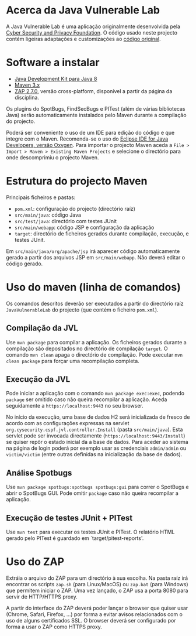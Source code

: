 # Acerca da Java Vulnerable Lab

A Java Vulnerable Lab é uma aplicação originalmente desenvolvida pela [Cyber Security and Privacy Foundation](http://cysecurity.org). O código usado neste projecto contém ligeiras adaptações e customizações ao [código original](https://github.com/CSPF-Founder/JavaVulnerableLab). 

# Software a instalar

* [Java Development Kit para Java 8](http://www.oracle.com/technetwork/java/javase/downloads/jdk8-downloads-2133151.html) 
* [Maven 3.x](http://maven.apache.org)
* [ZAP 2.7.0](http://www.dcc.fc.up.pt/~edrdo/QSES1718/trabalhos/03/ZAP_2.7.0_Crossplatform.zip), versão cross-platform, disponível a partir da página da disciplina.

Os plugins do SpotBugs, FindSecBugs e PITest (além de várias bibliotecas Java) serão automaticamente instalados pelo Maven durante a compilação do projecto.

Poderá ser conveniente o uso de um IDE para edição do código e que integre com o Maven. Recomenda-se o uso do [Eclipse IDE for Java Developers, versão Oxygen](https://www.eclipse.org/downloads/packages/eclipse-ide-java-developers/oxygen1a). Para importar o projecto Maven aceda a `File > Import > Maven > Existing Maven Projects` e selecione o directório para onde descomprimiu o projecto Maven.

# Estrutura do projecto Maven

Principais ficheiros e pastas:

* `pom.xml`: configuração do projecto (directório raíz)
* `src/main/java`: código Java 
* `src/test/java`: directório com testes JUnit
* `src/main/webapp`: código JSP e configuração da aplicação
* `target`: directório de ficheiros gerados durante compilação, execução, e testes JUnit.

Em `src/main/java/org/apache/jsp` irá aparecer código automaticamente gerado a partir dos arquivos JSP 
em `src/main/webapp`. Não deverá editar o código gerado.


# Uso do maven (linha de comandos)

Os comandos descritos deverão ser executados a partir do directório raíz `JavaVulnerableLab` do projecto
(que contém o ficheiro `pom.xml`).

## Compilação da JVL

Use `mvn package` para compilar a aplicação. Os ficheiros gerados durante a compilação são depositados no directório de compilação `target`. O comando `mvn clean` apaga o directório de compilação. Pode executar `mvn clean package` para forçar uma recompilação completa.


## Execução da JVL

Pode iniciar a aplicação com o comando `mvn package exec:exec`, podendo `package` ser omitido caso não queira recompilar a aplicação.
Aceda seguidamente a `https://localhost:9443` no seu browser. 

No início da execução, uma base de dados H2 será inicializada de fresco de acordo com as configurações expressas na servlet `org.cysecurity.cspf.jvl.controller.Install` (pasta `src/main/java`). Esta servlet pode ser invocada directamente (`https://localhost:9443/Install`) se quiser repôr o estado inicial da a base de dados.  Para aceder ao sistema na página de login poderá por exemplo usar as credenciais `admin/admin` ou `victim/victim` (entre outras definidas na inicialização da base de dados). 


## Análise Spotbugs 

Use `mvn package spotbugs:spotbugs spotbugs:gui` para correr o SpotBugs e abrir o SpotBugs GUI. Pode omitir `package` caso não queira recompilar a aplicação.

## Execução de testes JUnit + PITest

Use `mvn test` para executar os testes JUnit e PITest. O relatório HTML gerado pelo PITest é guardado em `target/pitest-reports'.

# Uso do ZAP

Extráia o arquivo do ZAP para um directório à sua escolha. Na pasta raíz irá encontrar os scripts `zap.sh` (para Linux/MacOS) ou `zap.bat` (para Windows) que permitem iniciar o ZAP. Uma vez lançado, o ZAP usa a porta 8080 para servir de HTTP/HTTPS proxy.

A partir do interface do ZAP deverá poder lançar o browser que quiser usar (Chrome, Safari, Firefox,  ...) por forma a evitar avisos relacionados com o uso de alguns certificados SSL. O browser deverá ser configurado por forma a usar o ZAP como HTTPS proxy.



